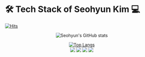 
# 🛠 Tech Stack of Seohyun Kim  💻 
[![Hits](https://hits.seeyoufarm.com/api/count/incr/badge.svg?url=https%3A%2F%2Fgithub.com%2Fgjbae1212%2Fhit-counter&count_bg=%23000000&title_bg=%23497AFF&icon=github.svg&icon_color=%23FFF6A1&title=hits&edge_flat=false)](https://hits.seeyoufarm.com)

<div align="center">



![Seohyun's GitHub stats](https://github-readme-stats.vercel.app/api?username=cestbonciel&show_icons=true&theme=radical)
 <br/>
<!-- [![Top Langs](https://github-readme-stats.vercel.app/api/top-langs/?username=cestbonciel)](https://github.com/cestbonciel/github-readme-stats) -->
[![Top Langs](https://github-readme-stats.vercel.app/api/top-langs/?username=cestbonciel&layout=compact&hide=javascript,html,php,css)](https://github.com/cestbonciel/github-readme-stats)
 <br/>
<a href="https://developer.apple.com/kr/swift/" target="_blank"><img src="https://img.shields.io/badge/swift-ffffff?style=for-the-badge&logo=Swift&logoColor=#F05138"></a>
<img src="https://img.shields.io/badge/Python-3766AB?style=flat-square&logo=Python&logoColor=white"/>
 <img src="https://img.shields.io/badge/Azure DevOps-3766AB?style=flat-square&logo=Azure DevOps&logoColor=white"/>
 <a href="https://garrulous-chanter-4ba.notion.site/Shyun-Cloud-AI-iOS-mobile-aa785e648db64686b1260f66afb2438d" target="_blank"><img src="https://img.shields.io/badge/Notion-3766AB?style=flat-square&logo=Notion&logoColor=white"/></a>
<!--  <a href="https://garrulous-chanter-4ba.notion.site/Swift-IOS-54af7048cb114ceea3e0c00fb4a1e0fc" target="_blank"><img src="https://img.shields.io/badge/Notion-ffffff?style=for-the-badge&logo=Notion&logoColor=#F05138"></a> -->
<!-- <svg role="img" viewBox="0 0 24 24" xmlns="http://www.w3.org/2000/svg"><title>Notion</title><path d="M4.459 4.208c.746.606 1.026.56 2.428.466l13.215-.793c.28 0 .047-.28-.046-.326L17.86 1.968c-.42-.326-.981-.7-2.055-.607L3.01 2.295c-.466.046-.56.28-.374.466zm.793 3.08v13.904c0 .747.373 1.027 1.214.98l14.523-.84c.841-.046.935-.56.935-1.167V6.354c0-.606-.233-.933-.748-.887l-15.177.887c-.56.047-.747.327-.747.933zm14.337.745c.093.42 0 .84-.42.888l-.7.14v10.264c-.608.327-1.168.514-1.635.514-.748 0-.935-.234-1.495-.933l-4.577-7.186v6.952L12.21 19s0 .84-1.168.84l-3.222.186c-.093-.186 0-.653.327-.746l.84-.233V9.854L7.822 9.76c-.094-.42.14-1.026.793-1.073l3.456-.233 4.764 7.279v-6.44l-1.215-.139c-.093-.514.28-.887.747-.933zM1.936 1.035l13.31-.98c1.634-.14 2.055-.047 3.082.7l4.249 2.986c.7.513.934.653.934 1.213v16.378c0 1.026-.373 1.634-1.68 1.726l-15.458.934c-.98.047-1.448-.093-1.962-.747l-3.129-4.06c-.56-.747-.793-1.306-.793-1.96V2.667c0-.839.374-1.54 1.447-1.632z"/></svg> -->

</div>

